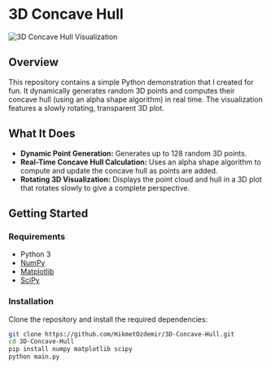 # 3D Concave Hull

![3D Concave Hull Visualization](demo.gif)

## Overview

This repository contains a simple Python demonstration that I created for fun. It dynamically generates random 3D points and computes their concave hull (using an alpha shape algorithm) in real time. The visualization features a slowly rotating, transparent 3D plot.

## What It Does

- **Dynamic Point Generation:** Generates up to 128 random 3D points.
- **Real-Time Concave Hull Calculation:** Uses an alpha shape algorithm to compute and update the concave hull as points are added.
- **Rotating 3D Visualization:** Displays the point cloud and hull in a 3D plot that rotates slowly to give a complete perspective.

## Getting Started

### Requirements

- Python 3
- [NumPy](https://numpy.org/)
- [Matplotlib](https://matplotlib.org/)
- [SciPy](https://www.scipy.org/)

### Installation

Clone the repository and install the required dependencies:

```bash
git clone https://github.com/HikmetOzdemir/3D-Concave-Hull.git
cd 3D-Concave-Hull
pip install numpy matplotlib scipy
python main.py
